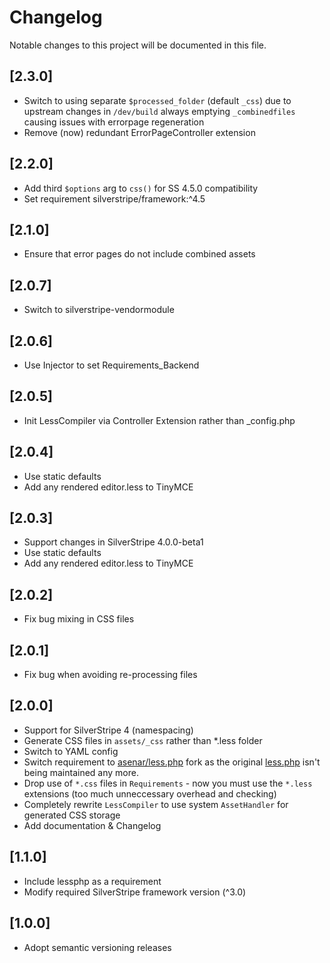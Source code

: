 # Changelog

Notable changes to this project will be documented in this file.

## [2.3.0]

- Switch to using separate `$processed_folder` (default `_css`) due to upstream changes in `/dev/build` always emptying `_combinedfiles` causing issues with errorpage regeneration
- Remove (now) redundant ErrorPageController extension


## [2.2.0]

- Add third `$options` arg to `css()` for SS 4.5.0 compatibility
- Set requirement silverstripe/framework:^4.5


## [2.1.0]

- Ensure that error pages do not include combined assets


## [2.0.7]

- Switch to silverstripe-vendormodule


## [2.0.6]

- Use Injector to set Requirements_Backend


## [2.0.5]

- Init LessCompiler via Controller Extension rather than _config.php


## [2.0.4]

- Use static defaults
- Add any rendered editor.less to TinyMCE


## [2.0.3]

- Support changes in SilverStripe 4.0.0-beta1
- Use static defaults
- Add any rendered editor.less to TinyMCE


## [2.0.2]

- Fix bug mixing in CSS files


## [2.0.1]

- Fix bug when avoiding re-processing files


## [2.0.0]

- Support for SilverStripe 4 (namespacing)
- Generate CSS files in `assets/_css` rather than *.less folder
- Switch to YAML config
- Switch requirement to [asenar/less.php](https://github.com/Asenar/less.php) fork as
the original [less.php](http://lessphp.gpeasy.com/) isn't being maintained any more.
- Drop use of `*.css` files in `Requirements` - now you must use the `*.less` extensions (too much unneccessary overhead and checking)
- Completely rewrite `LessCompiler` to use system `AssetHandler` for generated CSS storage
- Add documentation & Changelog


## [1.1.0]

- Include lessphp as a requirement
- Modify required SilverStripe framework version (^3.0)


## [1.0.0]

- Adopt semantic versioning releases
